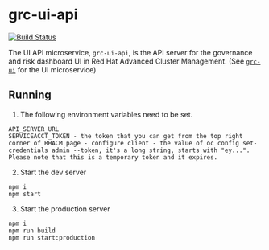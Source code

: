 # grc-ui-api
[![Build Status](https://travis-ci.com/open-cluster-management/grc-ui-api.svg?token=1xoYGv8XzWhB2heDk2My&branch=master)](https://travis-ci.com/open-cluster-management/grc-ui-api)

The UI API microservice, `grc-ui-api`, is the API server for the governance and risk dashboard UI in Red Hat Advanced Cluster Management. (See [`grc-ui`](https://github.com/open-cluster-management/grc-ui) for the UI microservice)

## Running
1. The following environment variables need to be set.
```
API_SERVER_URL
SERVICEACCT_TOKEN - the token that you can get from the top right corner of RHACM page - configure client - the value of oc config set-credentials admin --token, it's a long string, starts with "ey...". Please note that this is a temporary token and it expires.
```
2. Start the dev server
```
npm i
npm start
```
3. Start the production server
```
npm i
npm run build
npm run start:production
```

<!---
Date: Nov/9/2020
-->
